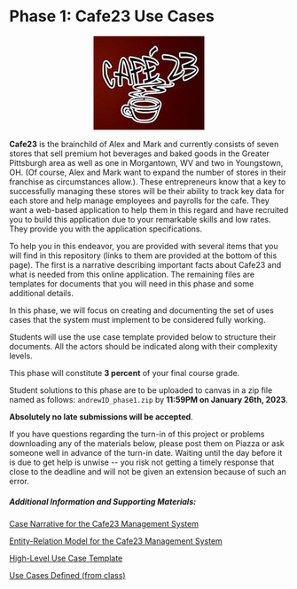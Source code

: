 # Phase 1: Cafe23 Use Cases


<p align="center">
<img src='cafe23.jpeg' >
</p>


**Cafe23** is the brainchild of Alex and Mark and currently consists of seven stores that sell premium hot beverages and baked goods in the Greater Pittsburgh area as well as one in Morgantown, WV and two in Youngstown, OH. (Of course, Alex and Mark want to expand the number of stores in their franchise as circumstances allow.). These entrepreneurs know that a key to successfully managing these stores will be their ability to track key data for each store and help manage employees and payrolls for the cafe. They want a web-based application to help them in this regard and have recruited you to build this application due to your remarkable skills and low rates. They provide you with the application specifications.

To help you in this endeavor, you are provided with several items that you will find in this repository (links to them are provided at the bottom of this page). The first is a narrative describing important facts about Cafe23 and what is needed from this online application. The remaining files are templates for documents that you will need in this phase and some additional details.

In this phase, we will focus on creating and documenting the set of uses cases that the system must implement to be considered fully working. 

Students will use the use case template provided below to structure their documents. All the actors should be indicated along with their complexity levels. 

This phase will constitute **3 percent** of your final course grade.

Student solutions to this phase are to be uploaded to canvas in a zip file named as follows: `andrewID_phase1.zip` by **11:59PM on January 26th, 2023**.

**Absolutely no late submissions will be accepted**.

If you have questions regarding the turn-in of this project or problems downloading any of the materials below, please post them on Piazza or ask someone well in advance of the turn-in date. Waiting until the day before it is due to get help is unwise -- you risk not getting a timely response that close to the deadline and will not be given an extension because of such an error.

##### Additional Information and Supporting Materials:

[Case Narrative for the Cafe23 Management System](https://github.com/S23-67272Qatar/67-272Q-P1/blob/main/important_documents/cafe23_narrative.pdf)

[Entity-Relation Model for the Cafe23 Management System](https://github.com/S23-67272Qatar/67-272Q-P1/blob/main/important_documents/cafe23_erd_full.pdf)

[High-Level Use Case Template](https://github.com/S23-67272Qatar/67-272Q-P1/blob/main/important_documents/HL_use_cases_template.doc)

[Use Cases Defined (from class)](https://github.com/S23-67272Qatar/67-272Q-P1/blob/main/important_documents/use_cases_defined.txt)
